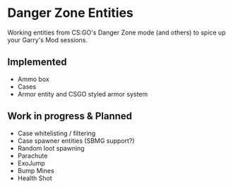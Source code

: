 # Danger Zone Entities
Working entities from CS:GO's Danger Zone mode (and others) to spice up your Garry's Mod sessions.

## Implemented
- Ammo box
- Cases
- Armor entity and CSGO styled armor system

## Work in progress & Planned
- Case whitelisting / filtering
- Case spawner entities (SBMG support?)
- Random loot spawning
- Parachute
- ExoJump
- Bump Mines
- Health Shot